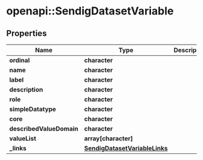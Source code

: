 # openapi::SendigDatasetVariable


## Properties
Name | Type | Description | Notes
------------ | ------------- | ------------- | -------------
**ordinal** | **character** |  | [optional] 
**name** | **character** |  | [optional] 
**label** | **character** |  | [optional] 
**description** | **character** |  | [optional] 
**role** | **character** |  | [optional] 
**simpleDatatype** | **character** |  | [optional] 
**core** | **character** |  | [optional] 
**describedValueDomain** | **character** |  | [optional] 
**valueList** | **array[character]** |  | [optional] 
**_links** | [**SendigDatasetVariableLinks**](SendigDatasetVariableLinks.md) |  | [optional] 


